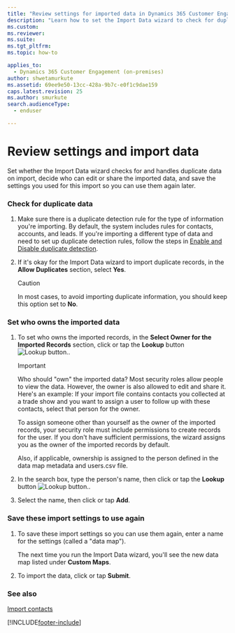 ```yaml
---
title: "Review settings for imported data in Dynamics 365 Customer Engagement (on-premises)"
description: "Learn how to set the Import Data wizard to check for duplicate data, decide who owns the imported data, and save the import settings to use again later."
ms.custom: 
ms.reviewer: 
ms.suite: 
ms.tgt_pltfrm: 
ms.topic: how-to

applies_to: 
  - Dynamics 365 Customer Engagement (on-premises)
author: shwetamurkute
ms.assetid: 69ee9e50-13cc-428a-9b7c-e0f1c9dae159
caps.latest.revision: 25
ms.author: smurkute
search.audienceType: 
  - enduser

---
```

# Review settings and import data

Set whether the Import Data wizard checks for and handles duplicate data on import, decide who can edit or share the imported data, and save the settings you used for this import so you can use them again later.  
  
### Check for duplicate data  
  
1.  Make sure there is a duplicate detection rule for the type of information you're importing. By default, the system includes rules for contacts, accounts, and leads. If you're importing a different type of data and need to set up duplicate detection rules, follow the steps in [Enable and Disable duplicate detection](/powerapps/developer/common-data-service/enable-disable-duplicate-detection).  
  
2.  If it's okay for the Import Data wizard to import duplicate records, in the **Allow Duplicates** section, select **Yes**.  
  
    > [!CAUTION]
    >  In most cases, to avoid importing duplicate information, you should keep this option set to **No**.  
  
### Set who owns the imported data  
  
1.  To set who owns the imported records, in the **Select Owner for the Imported Records** section, click or tap the **Lookup** button ![Lookup button.](../basics/media/lookup-button-4.gif "Lookup button").  
  
    > [!IMPORTANT]
    >  Who should "own" the imported data? Most security roles allow people to view the data. However, the owner is also allowed to edit and share it. Here's an example: If your import file contains contacts you collected at a trade show and you want to assign a user to follow up with these contacts, select that person for the owner.  
    >   
    >  To assign someone other than yourself as the owner of the imported records, your security role must include permissions to create records for the user. If you don't have sufficient permissions, the wizard assigns you as the owner of the imported records by default.  
    >   
    >  Also, if applicable, ownership is assigned to the person defined in the data map metadata and users.csv file.  
  
2.  In the search box, type the person's name, then click or tap the **Lookup** button ![Lookup button.](../basics/media/lookup-button-4.gif "Lookup button").  
  
3.  Select the name, then click or tap **Add**.  
  
### Save these import settings to use again  
  
1.  To save these import settings so you can use them again, enter a name for the settings (called a "data map").  
  
     The next time you run the Import Data wizard, you'll see the new data map listed under **Custom Maps**.  
  
2.  To import the data, click or tap **Submit**.  
  
### See also  
 [Import contacts](../basics/import-contacts.md)   



[!INCLUDE[footer-include](../../../includes/footer-banner.md)]
